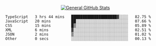 <p align="center">
  <a href="https://github.com/AndyDevv">
    <img src="https://github-readme-stats.vercel.app/api?username=AndyDevv&custom_title=General%20GitHub%20Stats&theme=aura_dark" alt="General GitHub Stats">
  </a>
</p>

<!--START_SECTION:waka-->

```text
TypeScript   3 hrs 44 mins   ████████████████████▓░░░░   82.75 %
JavaScript   20 mins         ██░░░░░░░░░░░░░░░░░░░░░░░   07.66 %
CSS          15 mins         █▒░░░░░░░░░░░░░░░░░░░░░░░   05.89 %
XML          6 mins          ▓░░░░░░░░░░░░░░░░░░░░░░░░   02.51 %
JSON         2 mins          ▒░░░░░░░░░░░░░░░░░░░░░░░░   01.02 %
Other        0 secs          ░░░░░░░░░░░░░░░░░░░░░░░░░   00.13 %
```

<!--END_SECTION:waka-->
